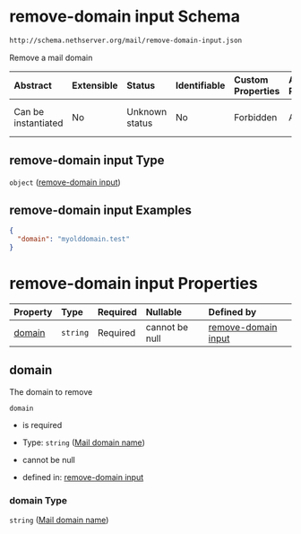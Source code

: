 # remove-domain input Schema

```txt
http://schema.nethserver.org/mail/remove-domain-input.json
```

Remove a mail domain

| Abstract            | Extensible | Status         | Identifiable | Custom Properties | Additional Properties | Access Restrictions | Defined In                                                                       |
| :------------------ | :--------- | :------------- | :----------- | :---------------- | :-------------------- | :------------------ | :------------------------------------------------------------------------------- |
| Can be instantiated | No         | Unknown status | No           | Forbidden         | Allowed               | none                | [remove-domain-input.json](mail/remove-domain-input.json "open original schema") |

## remove-domain input Type

`object` ([remove-domain input](remove-domain-input.md))

## remove-domain input Examples

```json
{
  "domain": "myolddomain.test"
}
```

# remove-domain input Properties

| Property          | Type     | Required | Nullable       | Defined by                                                                                                                                                |
| :---------------- | :------- | :------- | :------------- | :-------------------------------------------------------------------------------------------------------------------------------------------------------- |
| [domain](#domain) | `string` | Required | cannot be null | [remove-domain input](remove-domain-input-properties-mail-domain-name.md "http://schema.nethserver.org/mail/remove-domain-input.json#/properties/domain") |

## domain

The domain to remove

`domain`

* is required

* Type: `string` ([Mail domain name](remove-domain-input-properties-mail-domain-name.md))

* cannot be null

* defined in: [remove-domain input](remove-domain-input-properties-mail-domain-name.md "http://schema.nethserver.org/mail/remove-domain-input.json#/properties/domain")

### domain Type

`string` ([Mail domain name](remove-domain-input-properties-mail-domain-name.md))
